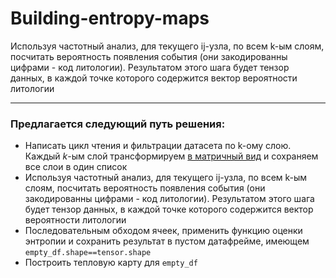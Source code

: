# Building-entropy-maps
Используя частотный анализ, для текущего ij-узла, по всем k-ым слоям, посчитать вероятность появления события (они закодированны цифрами - код литологии). Результатом этого шага будет тензор данных, в каждой точке которого содержится вектор вероятности литологии
___
### Предлагается следующий путь решения:

- Написать цикл чтения и фильтрации датасета по k-ому слою. Каждый *k*-ым слой трансформируем [в матричный вид](https://www.notion.so/bb-python-1428eaff9a2347a6b20a4fc41893663d?pvs=21) и сохраняем все слои в один список
- Используя частотный анализ, для текущего ij-узла, по всем k-ым слоям, посчитать вероятность появления события (они закодированны цифрами - код литологии). Результатом этого шага будет тензор данных, в каждой точке которого содержится вектор вероятности литологии
- Последовательным обходом ячеек, применить функцию оценки энтропии и сохранить результат в пустом датафрейме, имеющем `empty_df.shape==tensor.shape`
- Построить тепловую карту для `empty_df`
